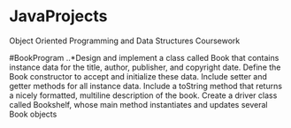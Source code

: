 # JavaProjects
Object Oriented Programming and Data Structures Coursework

#BookProgram
..*Design and implement a class called Book that contains instance data for the title, author, publisher, and copyright date. Define the Book constructor to accept and initialize these data. Include setter and getter methods for all instance data. Include a toString method that returns a nicely formatted, multiline description of the book. Create a driver class called Bookshelf, whose main method instantiates and updates several Book objects

